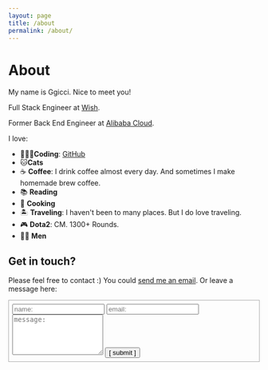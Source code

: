 ```yaml
---
layout: page
title: /about
permalink: /about/
---
```


<style>
.contact-form {
  border: 1px solid #AAA;
  padding: 0.5em;
  margin: 1em auto;
}
</style>

# About

My name is Ggicci. Nice to meet you!

Full Stack Engineer at [Wish](https://www.wish.com).

Former Back End Engineer at [Alibaba Cloud](https://www.aliyun.com).

I love:

- 👨🏻‍💻**Coding**: [GitHub](https://github.com/ggicci)
- 🐱**Cats**
- ☕️ **Coffee**: I drink coffee almost every day. And sometimes I make homemade brew coffee.
- 📚 **Reading**
- 🍳 **Cooking**
- 🏝 **Traveling**: I haven't been to many places. But I do love traveling.
- 🎮 **Dota2**: CM. 1300+ Rounds.
- 🧜‍♂️ **Men**

## Get in touch?

Please feel free to contact :) You could <a href="mailto:ggicci.t@gmail.com?subject=%5BMail%20from%20ggicci.me%5D%20">send me an email</a>. Or leave a message here:

<form action="https://submit-form.com/iQMOWolN93YV6pcsXBOd6" target="_self" class="contact-form">
    <input type="text" id="name" name="name" placeholder="name:" autocomplete="off">
    <input type="text" id="email" name="email" placeholder="email:" autocomplete="off">
    <textarea rows="5" id="message" name="message" placeholder="message:" autocomplete="off"></textarea>
    <input type="submit" value="[ submit ]">
</form>
